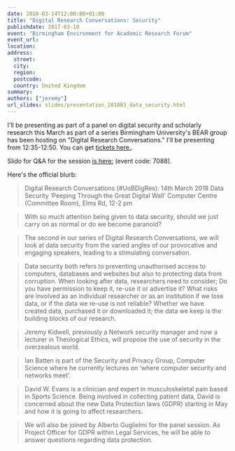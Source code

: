 ```yaml
---
date: 2018-03-14T12:00:00+01:00
title: "Digital Research Conversations: Security"
publishdate: 2017-03-10
event: "Birmingham Environment for Academic Research Forum"
event_url:
location: 
address:
  street:
  city:
  region:
  postcode:
  country: United Kingdom
summary: 
authors: ["jeremy"]
url_slides: slides/presentation_201803_data_security.html
---
```


I'll be presenting as part of a panel on digital security and scholarly research this March as part of a series Birmingham University's BEAR group has been hosting on "Digital Research Conversations." I'll be presenting from 12:35-12:50. You can get [tickets here.](https://www.eventbrite.com/e/digital-research-conversations-data-security-peeping-through-the-great-digital-wall-tickets-42452940889).

Slido for Q&A for the session [is here:](https://app.sli.do/event/qxi2apio) (event code: 7088).

Here's the official blurb:

>Digital Research Conversations (#UoBDigRes): 14th March 2018
Data Security ‘Peeping Through the Great Digital Wall’
Computer Centre (Committee Room), Elms Rd, 12-2 pm

>With so much attention being given to data security, should we just carry on as normal or do we become paranoid?

>The second in our series of Digital Research Conversations, we will look at data security from the varied angles of our provocative and engaging speakers, leading to a stimulating conversation. 

>Data security both refers to preventing unauthorised access to computers, databases and websites but also to protecting data from corruption. When looking after data, researchers need to consider; Do you have permission to keep it, re-use it or advertise it? What risks are involved as an individual researcher or as an institution if we lose data, or if the data we re-use is not reliable? Whether we have created data, purchased it or downloaded it; the data we keep is the building blocks of our research.

>Jeremy Kidwell, previously a Network security manager and now a lecturer in Theological Ethics, will propose the use of security in the overzealous world.

>Ian Batten is part of the Security and Privacy Group, Computer Science where he currently lectures on ‘where computer security and networks meet’.

>David W. Evans is a clinician and expert in musculoskeletal pain based in Sports Science. Being involved in collecting patient data, David is concerned about the new Data Protection laws (GDPR) starting in May and how it is going to affect researchers. 

>We will also be joined by Alberto Guglielmi for the panel session. As Project Officer for GDPR within Legal Services, he will be able to answer questions regarding data protection.